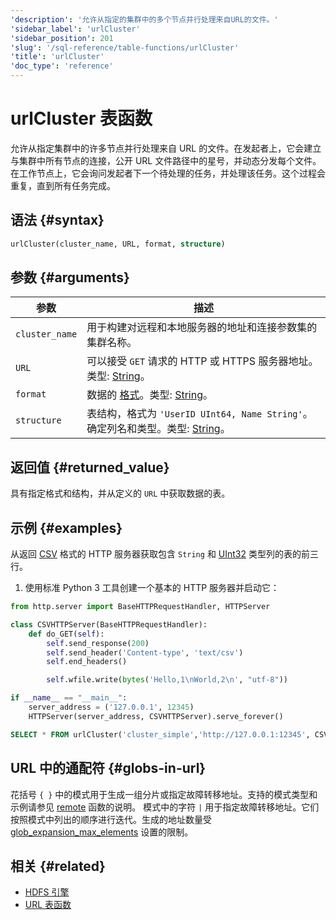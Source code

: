 ```yaml
---
'description': '允许从指定的集群中的多个节点并行处理来自URL的文件。'
'sidebar_label': 'urlCluster'
'sidebar_position': 201
'slug': '/sql-reference/table-functions/urlCluster'
'title': 'urlCluster'
'doc_type': 'reference'
---
```



# urlCluster 表函数

允许从指定集群中的许多节点并行处理来自 URL 的文件。在发起者上，它会建立与集群中所有节点的连接，公开 URL 文件路径中的星号，并动态分发每个文件。在工作节点上，它会询问发起者下一个待处理的任务，并处理该任务。这个过程会重复，直到所有任务完成。

## 语法 {#syntax}

```sql
urlCluster(cluster_name, URL, format, structure)
```

## 参数 {#arguments}

| 参数            | 描述                                                                                                                                                             |
|-----------------|------------------------------------------------------------------------------------------------------------------------------------------------------------------|
| `cluster_name`  | 用于构建对远程和本地服务器的地址和连接参数集的集群名称。                                                                                                         |
| `URL`           | 可以接受 `GET` 请求的 HTTP 或 HTTPS 服务器地址。类型: [String](../../sql-reference/data-types/string.md)。                                                      |
| `format`        | 数据的 [格式](/sql-reference/formats)。类型: [String](../../sql-reference/data-types/string.md)。                                                                  |
| `structure`     | 表结构，格式为 `'UserID UInt64, Name String'`。确定列名和类型。类型: [String](../../sql-reference/data-types/string.md)。                                      |

## 返回值 {#returned_value}

具有指定格式和结构，并从定义的 `URL` 中获取数据的表。

## 示例 {#examples}

从返回 [CSV](../../interfaces/formats.md#csv) 格式的 HTTP 服务器获取包含 `String` 和 [UInt32](../../sql-reference/data-types/int-uint.md) 类型列的表的前三行。

1. 使用标准 Python 3 工具创建一个基本的 HTTP 服务器并启动它：

```python
from http.server import BaseHTTPRequestHandler, HTTPServer

class CSVHTTPServer(BaseHTTPRequestHandler):
    def do_GET(self):
        self.send_response(200)
        self.send_header('Content-type', 'text/csv')
        self.end_headers()

        self.wfile.write(bytes('Hello,1\nWorld,2\n', "utf-8"))

if __name__ == "__main__":
    server_address = ('127.0.0.1', 12345)
    HTTPServer(server_address, CSVHTTPServer).serve_forever()
```

```sql
SELECT * FROM urlCluster('cluster_simple','http://127.0.0.1:12345', CSV, 'column1 String, column2 UInt32')
```

## URL 中的通配符 {#globs-in-url}

花括号 `{ }` 中的模式用于生成一组分片或指定故障转移地址。支持的模式类型和示例请参见 [remote](remote.md#globs-in-addresses) 函数的说明。
模式中的字符 `|` 用于指定故障转移地址。它们按照模式中列出的顺序进行迭代。生成的地址数量受 [glob_expansion_max_elements](../../operations/settings/settings.md#glob_expansion_max_elements) 设置的限制。

## 相关 {#related}

-   [HDFS 引擎](/engines/table-engines/integrations/hdfs)
-   [URL 表函数](/engines/table-engines/special/url)
